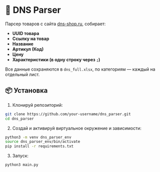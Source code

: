 # 🛒 DNS Parser

Парсер товаров с сайта [dns-shop.ru](https://www.dns-shop.ru), собирает:

- **UUID товара**
- **Ссылку на товар**
- **Название**
- **Артикул (Код)**
- **Цену**
- **Характеристики (в одну строку через `;`)**

Все данные сохраняются в `dns_full.xlsx`, по категориям — каждый на отдельный лист.

## 📦 Установка

1. Клонируй репозиторий:

```bash
git clone https://github.com/your-username/dns_parser.git
cd dns_parser
```

2. Создай и активируй виртуальное окружение и зависимости:
```bash
python3 -m venv dns_parser_env
source dns_parser_env/bin/activate
pip install -r requirements.txt
```

3. Запуск:
```bash
python3 main.py
```